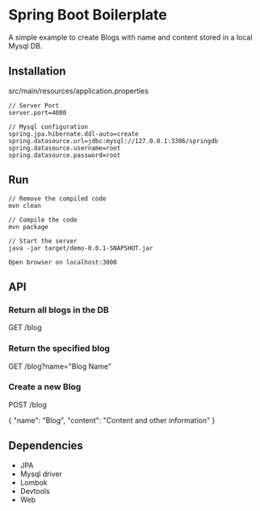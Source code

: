 # Spring Boot Boilerplate

A simple example to create Blogs with name and content stored in a local Mysql DB.

## Installation

src/main/resources/application.properties

```
// Server Port
server.port=4000

// Mysql configuration
spring.jpa.hibernate.ddl-auto=create
spring.datasource.url=jdbc:mysql://127.0.0.1:3306/springdb
spring.datasource.username=root
spring.datasource.password=root
```

## Run
```
// Remove the compiled code
mvn clean

// Compile the code
mvn package

// Start the server
java -jar target/demo-0.0.1-SNAPSHOT.jar

Open browser on localhost:3000
```

## API
### Return all blogs in the DB
GET /blog


### Return the specified blog
GET /blog?name="Blog Name"

### Create a new Blog
POST /blog

{
  "name": "Blog",
  "content": "Content and other information"
}


## Dependencies

- JPA
- Mysql driver
- Lombok 
- Devtools
- Web
